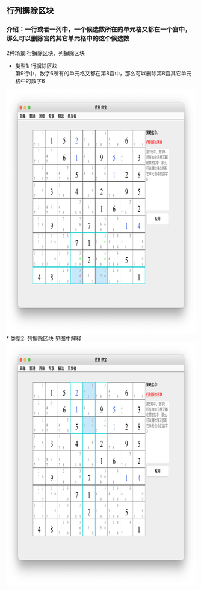 ## 行列摒除区块      
### 介绍：一行或者一列中，一个候选数所在的单元格又都在一个宫中，那么可以删除宫的其它单元格中的这个候选数         
2种场景:行摒除区块、列摒除区块      
* 类型1: 行摒除区块       
第9行中，数字6所有的单元格又都在第8宫中，那么可以删除第8宫其它单元格中的数字6
<img src="picture/row_column_to_box_row_CN.png" width="825" height="645" >     
* 类型2: 列摒除区块      
见图中解释          
<img src="picture/row_column_to_box_column_CN.png" width="825" height="645" >     